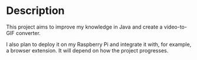 # Description

This project aims to improve my knowledge in Java and create a video-to-GIF converter.

I also plan to deploy it on my Raspberry Pi and integrate it with, for example, a browser extension. It will depend on how the project progresses.
